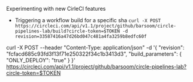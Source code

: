 Experimenting with new CirleCI features

- Triggering a workflow build for a specific sha `curl -X POST https://circleci.com/api/v1.1/project/github/barsoom/circle-pipelines-lab/build?circle-token=$TOKEN -d revision=33587416a47d26bd047c481a4fa3259b8edfc60f`

curl -X POST --header "Content-Type: application/json" -d '{ "revision": "fcfacd685c93fd3f13f71e250322f34c1b3413d3", "build_parameters": { "ONLY_DEPLOY": "true" } }' https://circleci.com/api/v1.1/project/github/barsoom/circle-pipelines-lab?circle-token=$TOKEN
